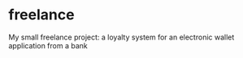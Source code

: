 # freelance

My small freelance project: a loyalty system for an electronic wallet application from a bank
